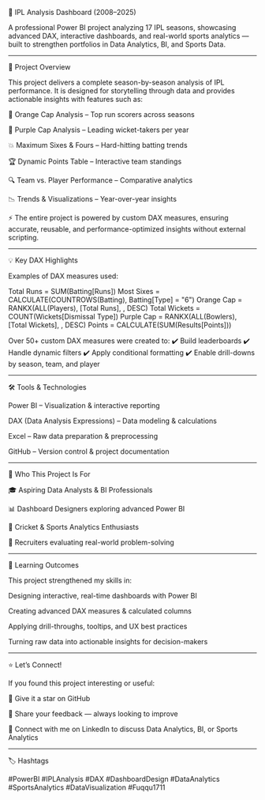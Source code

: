 🏏 IPL Analysis Dashboard (2008–2025)

A professional Power BI project analyzing 17 IPL seasons, showcasing advanced DAX, interactive dashboards, and real-world sports analytics — built to strengthen portfolios in Data Analytics, BI, and Sports Data.


---

📌 Project Overview

This project delivers a complete season-by-season analysis of IPL performance. It is designed for storytelling through data and provides actionable insights with features such as:

🧢 Orange Cap Analysis – Top run scorers across seasons

🎯 Purple Cap Analysis – Leading wicket-takers per year

💥 Maximum Sixes & Fours – Hard-hitting batting trends

🏆 Dynamic Points Table – Interactive team standings

🔍 Team vs. Player Performance – Comparative analytics

📉 Trends & Visualizations – Year-over-year insights


⚡ The entire project is powered by custom DAX measures, ensuring accurate, reusable, and performance-optimized insights without external scripting.


---

💡 Key DAX Highlights

Examples of DAX measures used:

Total Runs = SUM(Batting[Runs])
Most Sixes = CALCULATE(COUNTROWS(Batting), Batting[Type] = "6")
Orange Cap = RANKX(ALL(Players), [Total Runs], , DESC)
Total Wickets = COUNT(Wickets[Dismissal Type])
Purple Cap = RANKX(ALL(Bowlers), [Total Wickets], , DESC)
Points = CALCULATE(SUM(Results[Points]))

Over 50+ custom DAX measures were created to:
✔️ Build leaderboards
✔️ Handle dynamic filters
✔️ Apply conditional formatting
✔️ Enable drill-downs by season, team, and player


---

🛠 Tools & Technologies

Power BI – Visualization & interactive reporting

DAX (Data Analysis Expressions) – Data modeling & calculations

Excel – Raw data preparation & preprocessing

GitHub – Version control & project documentation



---

🎯 Who This Project Is For

🎓 Aspiring Data Analysts & BI Professionals

📊 Dashboard Designers exploring advanced Power BI

🏏 Cricket & Sports Analytics Enthusiasts

💼 Recruiters evaluating real-world problem-solving



---

🧠 Learning Outcomes

This project strengthened my skills in:

Designing interactive, real-time dashboards with Power BI

Creating advanced DAX measures & calculated columns

Applying drill-throughs, tooltips, and UX best practices

Turning raw data into actionable insights for decision-makers



---

⭐ Let’s Connect!

If you found this project interesting or useful:

🌟 Give it a star on GitHub

💬 Share your feedback — always looking to improve

🤝 Connect with me on LinkedIn to discuss Data Analytics, BI, or Sports Analytics



---

🏷 Hashtags

#PowerBI #IPLAnalysis #DAX #DashboardDesign #DataAnalytics #SportsAnalytics #DataVisualization #Fuqqu1711